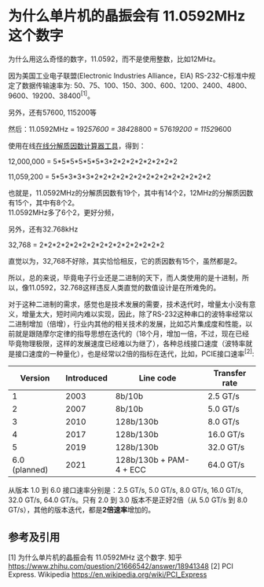 # 为什么单片机的晶振会有 11.0592MHz 这个数字

为什么用这么奇怪的数字，11.0592，而不是使用整数，比如12MHz。

因为美国工业电子联盟(Electronic Industries Alliance，EIA) RS-232-C标准中规定了数据传输速率为: 50、75、100、150、300、600、1200、2400、4800、9600、19200、38400<sup>[1]</sup>。

另外，还有57600, 115200等

然后：11.0592MHz = 192*57600 = 384*28800 = 576*19200 = 1152*9600

使用在线[在线分解质因数计算器工具](http://tools.jb51.net/jisuanqi/factor_calc)，得到：

12,000,000 = 5\*5\*5\*5\*5\*5\*3\*2\*2\*2\*2\*2\*2\*2\*2

11,059,200 = 5\*5\*3\*3\*3\*2\*2\*2\*2\*2\*2\*2\*2\*2\*2\*2\*2\*2\*2

也就是，11.0592MHz的分解质因数有19个，其中有14个2，12MHz的分解质因数有15个，其中有8个2。  
11.0592MHz多了6个2，更好分频，

另外，还有32.768kHz

32,768 = 2\*2\*2\*2\*2\*2\*2\*2\*2\*2\*2\*2\*2\*2\*2

直觉以为，32,768不好除，其实恰恰相反，它的质因数有15个，虽然都是2。  

所以，总的来说，毕竟电子行业还是二进制的天下，而人类使用的是十进制，所以，像11.0592，32.768这样违反人类直觉的数值设计是在所难免的。

对于这种二进制的需求，感觉也是技术发展的需要，技术迭代时，增量太小没有意义，增量太大，短时间内难以实现，因此，除了RS-232这种串口的波特率经常以二进制增加（倍增），行业内其他的相关技术的发展，比如芯片集成度和性能，以前就是跟随摩尔定律的指导思想在迭代的（18个月，增加一倍，不过，现在已经毕竟物理极限，这样的发展速度已经难以为继了），各种总线接口速度（波特率就是接口速度的一种量化），也是经常以2倍的指标在迭代，比如，PCIE接口速率<sup>[2]</sup>:

| Version       | Introduced | Line code               | Transfer rate |
| ------------- | ---------- | ----------------------- | ------------- |
| 1             | 2003       | 8b/10b                  | 2.5 GT/s      |
| 2             | 2007       | 8b/10b                  | 5.0 GT/s      |
| 3             | 2010       | 128b/130b               | 8.0 GT/s      |
| 4             | 2017       | 128b/130b               | 16.0 GT/s     |
| 5             | 2019       | 128b/130b               | 32.0 GT/s     |
| 6.0 (planned) | 2021       | 128b/130b + PAM-4 + ECC | 64.0 GT/s     |

从版本 1.0 到 6.0 接口速率分别是：2.5 GT/s, 5.0 GT/s, 8.0 GT/s, 16.0 GT/s, 32.0 GT/s, 64.0 GT/s。只有 2.0 到 3.0 版本不是正好2倍（从 5.0 GT/s 到 8.0 GT/s），其他的版本迭代，都是**2倍速率**增加的。

## 参考及引用

[1] 为什么单片机的晶振会有 11.0592MHz 这个数字. 知乎 <https://www.zhihu.com/question/21666542/answer/18941348>
[2] PCI Express. Wikipedia <https://en.wikipedia.org/wiki/PCI_Express>
